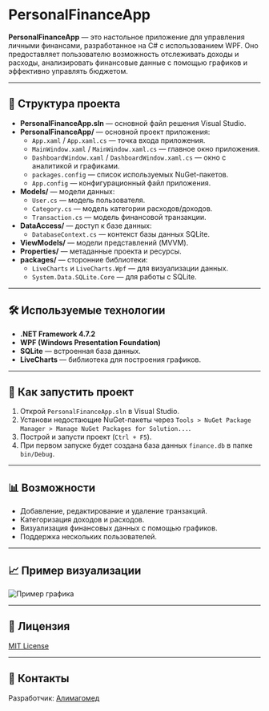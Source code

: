 # PersonalFinanceApp

**PersonalFinanceApp** — это настольное приложение для управления личными финансами, разработанное на C# с использованием WPF. Оно предоставляет пользователю возможность отслеживать доходы и расходы, анализировать финансовые данные с помощью графиков и эффективно управлять бюджетом.

---

## 📂 Структура проекта

- **PersonalFinanceApp.sln** — основной файл решения Visual Studio.
- **PersonalFinanceApp/** — основной проект приложения:
  - `App.xaml` / `App.xaml.cs` — точка входа приложения.
  - `MainWindow.xaml` / `MainWindow.xaml.cs` — главное окно приложения.
  - `DashboardWindow.xaml` / `DashboardWindow.xaml.cs` — окно с аналитикой и графиками.
  - `packages.config` — список используемых NuGet-пакетов.
  - `App.config` — конфигурационный файл приложения.
- **Models/** — модели данных:
  - `User.cs` — модель пользователя.
  - `Category.cs` — модель категории расходов/доходов.
  - `Transaction.cs` — модель финансовой транзакции.
- **DataAccess/** — доступ к базе данных:
  - `DatabaseContext.cs` — контекст базы данных SQLite.
- **ViewModels/** — модели представлений (MVVM).
- **Properties/** — метаданные проекта и ресурсы.
- **packages/** — сторонние библиотеки:
  - `LiveCharts` и `LiveCharts.Wpf` — для визуализации данных.
  - `System.Data.SQLite.Core` — для работы с SQLite.

---

## 🛠️ Используемые технологии

- **.NET Framework 4.7.2**
- **WPF (Windows Presentation Foundation)**
- **SQLite** — встроенная база данных.
- **LiveCharts** — библиотека для построения графиков.

---

## 🚀 Как запустить проект

1. Открой `PersonalFinanceApp.sln` в Visual Studio.
2. Установи недостающие NuGet-пакеты через `Tools > NuGet Package Manager > Manage NuGet Packages for Solution...`.
3. Построй и запусти проект (`Ctrl + F5`).
4. При первом запуске будет создана база данных `finance.db` в папке `bin/Debug`.

---

## 📊 Возможности

- Добавление, редактирование и удаление транзакций.
- Категоризация доходов и расходов.
- Визуализация финансовых данных с помощью графиков.
- Поддержка нескольких пользователей.

---

## 📈 Пример визуализации

![Пример графика](https://raw.githubusercontent.com/A1imuhammad/MyCSharpProject/master/PersonalFinanceApp/Assets/chart-example.png)

---

## 📄 Лицензия

[MIT License](LICENSE)

---

## 🤝 Контакты

Разработчик: [Алимагомед](https://github.com/A1imuhammad)
